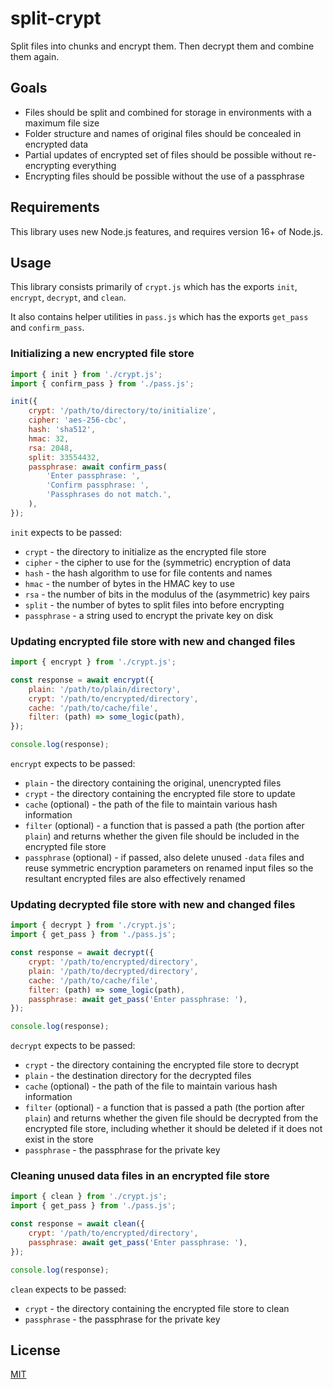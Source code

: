 # split-crypt

Split files into chunks and encrypt them. Then decrypt them and combine them again.

## Goals

- Files should be split and combined for storage in environments with a maximum file size
- Folder structure and names of original files should be concealed in encrypted data
- Partial updates of encrypted set of files should be possible without re-encrypting everything
- Encrypting files should be possible without the use of a passphrase

## Requirements

This library uses new Node.js features, and requires version 16+ of Node.js.

## Usage

This library consists primarily of `crypt.js` which has the exports `init`, `encrypt`, `decrypt`, and `clean`.

It also contains helper utilities in `pass.js` which has the exports `get_pass` and `confirm_pass`.

### Initializing a new encrypted file store

```js
import { init } from './crypt.js';
import { confirm_pass } from './pass.js';

init({
	crypt: '/path/to/directory/to/initialize',
	cipher: 'aes-256-cbc',
	hash: 'sha512',
	hmac: 32,
	rsa: 2048,
	split: 33554432,
	passphrase: await confirm_pass(
		'Enter passphrase: ',
		'Confirm passphrase: ',
		'Passphrases do not match.',
	),
});
```

`init` expects to be passed:

- `crypt` - the directory to initialize as the encrypted file store
- `cipher` - the cipher to use for the (symmetric) encryption of data
- `hash` - the hash algorithm to use for file contents and names
- `hmac` - the number of bytes in the HMAC key to use
- `rsa` - the number of bits in the modulus of the (asymmetric) key pairs
- `split` - the number of bytes to split files into before encrypting
- `passphrase` - a string used to encrypt the private key on disk

### Updating encrypted file store with new and changed files

```js
import { encrypt } from './crypt.js';

const response = await encrypt({
	plain: '/path/to/plain/directory',
	crypt: '/path/to/encrypted/directory',
	cache: '/path/to/cache/file',
	filter: (path) => some_logic(path),
});

console.log(response);
```

`encrypt` expects to be passed:

- `plain` - the directory containing the original, unencrypted files
- `crypt` - the directory containing the encrypted file store to update
- `cache` (optional) - the path of the file to maintain various hash information
- `filter` (optional) - a function that is passed a path (the portion after `plain`) and returns whether the given file should be included in the encrypted file store
- `passphrase` (optional) - if passed, also delete unused `-data` files and reuse symmetric encryption parameters on renamed input files so the resultant encrypted files are also effectively renamed

### Updating decrypted file store with new and changed files

```js
import { decrypt } from './crypt.js';
import { get_pass } from './pass.js';

const response = await decrypt({
	crypt: '/path/to/encrypted/directory',
	plain: '/path/to/decrypted/directory',
	cache: '/path/to/cache/file',
	filter: (path) => some_logic(path),
	passphrase: await get_pass('Enter passphrase: '),
});

console.log(response);
```

`decrypt` expects to be passed:

- `crypt` - the directory containing the encrypted file store to decrypt
- `plain` - the destination directory for the decrypted files
- `cache` (optional) - the path of the file to maintain various hash information
- `filter` (optional) - a function that is passed a path (the portion after `plain`) and returns whether the given file should be decrypted from the encrypted file store, including whether it should be deleted if it does not exist in the store
- `passphrase` - the passphrase for the private key

### Cleaning unused data files in an encrypted file store

```js
import { clean } from './crypt.js';
import { get_pass } from './pass.js';

const response = await clean({
	crypt: '/path/to/encrypted/directory',
	passphrase: await get_pass('Enter passphrase: '),
});

console.log(response);
```

`clean` expects to be passed:

- `crypt` - the directory containing the encrypted file store to clean
- `passphrase` - the passphrase for the private key

## License

[MIT](LICENSE)
